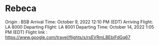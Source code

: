 # Rebeca

Origin : BSB
Arrival Time: October 9, 2022 12:10 PM (EDT)
Arriving Flight: LA 8000
Departing Flight: LA 8001
Departing Time: October 14, 2022 1:05 PM (EDT)
Flight link : https://www.google.com/travel/flights/s/rsEVRmLBEbiFdGq67